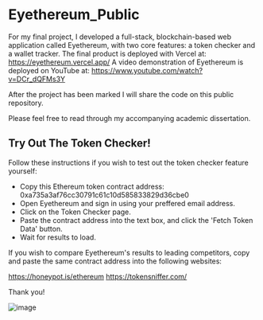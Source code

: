# Eyethereum_Public

For my final project, I developed a full-stack, blockchain-based web application called Eyethereum, with two core features: a token checker and a wallet tracker.
The final product is deployed with Vercel at: https://eyethereum.vercel.app/
A video demonstration of Eyethereum is deployed on YouTube at: https://www.youtube.com/watch?v=DCr_dQFMs3Y

After the project has been marked I will share the code on this public repository.

Please feel free to read through my accompanying academic dissertation.

## Try Out The Token Checker!
Follow these instructions if you wish to test out the token checker feature yourself:

- Copy this Ethereum token contract address: 0xa735a3af76cc30791c61c10d585833829d36cbe0
- Open Eyethereum and sign in using your preffered email address.
- Click on the Token Checker page.
- Paste the contract address into the text box, and click the 'Fetch Token Data' button.
- Wait for results to load.

If you wish to compare Eyethereum's results to leading competitors, copy and paste the same contract address into the following websites:

https://honeypot.is/ethereum
https://tokensniffer.com/

Thank you!

![image](https://github.com/ruairicasey/Eyethereum_Public/assets/110678501/3278db17-2e4e-47a0-bef0-ada98034a02d)
